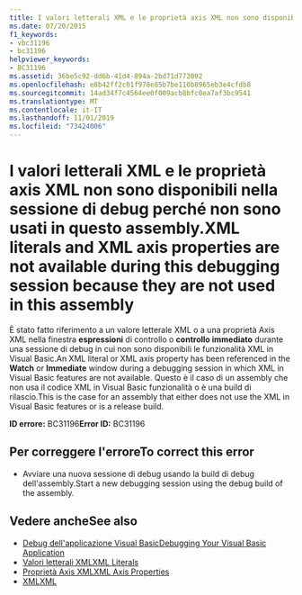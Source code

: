 ```yaml
---
title: I valori letterali XML e le proprietà axis XML non sono disponibili nella sessione di debug perché non sono usati in questo assembly.
ms.date: 07/20/2015
f1_keywords:
- vbc31196
- bc31196
helpviewer_keywords:
- BC31196
ms.assetid: 36be5c92-dd6b-41d4-894a-2bd71d772092
ms.openlocfilehash: e8b42ff2c01f978e85b7be110b8965eb3e4cfdb8
ms.sourcegitcommit: 14ad34f7c4564ee0f009acb8bfc0ea7af3bc9541
ms.translationtype: MT
ms.contentlocale: it-IT
ms.lasthandoff: 11/01/2019
ms.locfileid: "73424006"
---
```

# <a name="xml-literals-and-xml-axis-properties-are-not-available-during-this-debugging-session-because-they-are-not-used-in-this-assembly"></a><span data-ttu-id="56628-102">I valori letterali XML e le proprietà axis XML non sono disponibili nella sessione di debug perché non sono usati in questo assembly.</span><span class="sxs-lookup"><span data-stu-id="56628-102">XML literals and XML axis properties are not available during this debugging session because they are not used in this assembly</span></span>
<span data-ttu-id="56628-103">È stato fatto riferimento a un valore letterale XML o a una proprietà Axis XML nella finestra **espressioni** di controllo o **controllo immediato** durante una sessione di debug in cui non sono disponibili le funzionalità XML in Visual Basic.</span><span class="sxs-lookup"><span data-stu-id="56628-103">An XML literal or XML axis property has been referenced in the **Watch** or **Immediate** window during a debugging session in which XML in Visual Basic features are not available.</span></span> <span data-ttu-id="56628-104">Questo è il caso di un assembly che non usa il codice XML in Visual Basic funzionalità o è una build di rilascio.</span><span class="sxs-lookup"><span data-stu-id="56628-104">This is the case for an assembly that either does not use the XML in Visual Basic features or is a release build.</span></span>  
  
 <span data-ttu-id="56628-105">**ID errore:** BC31196</span><span class="sxs-lookup"><span data-stu-id="56628-105">**Error ID:** BC31196</span></span>  
  
## <a name="to-correct-this-error"></a><span data-ttu-id="56628-106">Per correggere l'errore</span><span class="sxs-lookup"><span data-stu-id="56628-106">To correct this error</span></span>  
  
- <span data-ttu-id="56628-107">Avviare una nuova sessione di debug usando la build di debug dell'assembly.</span><span class="sxs-lookup"><span data-stu-id="56628-107">Start a new debugging session using the debug build of the assembly.</span></span>  
  
## <a name="see-also"></a><span data-ttu-id="56628-108">Vedere anche</span><span class="sxs-lookup"><span data-stu-id="56628-108">See also</span></span>

- [<span data-ttu-id="56628-109">Debug dell'applicazione Visual Basic</span><span class="sxs-lookup"><span data-stu-id="56628-109">Debugging Your Visual Basic Application</span></span>](/visualstudio/debugger/debugger-basics)
- [<span data-ttu-id="56628-110">Valori letterali XML</span><span class="sxs-lookup"><span data-stu-id="56628-110">XML Literals</span></span>](../../visual-basic/language-reference/xml-literals/index.md)
- [<span data-ttu-id="56628-111">Proprietà Axis XML</span><span class="sxs-lookup"><span data-stu-id="56628-111">XML Axis Properties</span></span>](../../visual-basic/language-reference/xml-axis/index.md)
- [<span data-ttu-id="56628-112">XML</span><span class="sxs-lookup"><span data-stu-id="56628-112">XML</span></span>](../../visual-basic/programming-guide/language-features/xml/index.md)
